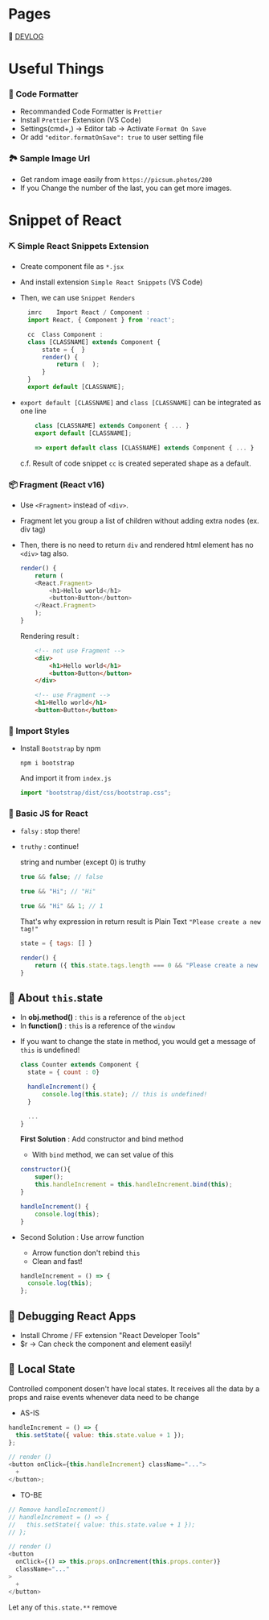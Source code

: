 # Pages

📜 [DEVLOG](https://godori.github.io/nyam-frontend/DEVLOG)

# Useful Things

### 🎨 Code Formatter

- Recommanded Code Formatter is `Prettier`
- Install `Prettier` Extension (VS Code)
- Settings(cmd+,) -> Editor tab -> Activate `Format On Save`
- Or add `"editor.formatOnSave": true` to user setting file

### 🏞 Sample Image Url

- Get random image easily from `https://picsum.photos/200`
- If you Change the number of the last, you can get more images.

# Snippet of React

### ⛏ Simple React Snippets Extension

- Create component file as `*.jsx`
- And install extension `Simple React Snippets` (VS Code)
- Then, we can use `Snippet Renders`

  ```javascript
    imrc	Import React / Component :
    import React, { Component } from 'react';

    cc	Class Component :
    class [CLASSNAME] extends Component {
        state = {  }
        render() {
            return (  );
        }
    }
    export default [CLASSNAME];
  ```

- `export default [CLASSNAME]` and `class [CLASSNAME]` can be integrated as one line

  ```javascript
      class [CLASSNAME] extends Component { ... }
      export default [CLASSNAME];

      => export default class [CLASSNAME] extends Component { ... }
  ```

  c.f. Result of code snippet `cc` is created seperated shape as a default.

### 📦 Fragment (React v16)

- Use `<Fragment>` instead of `<div>`.
- Fragment let you group a list of children without adding extra nodes (ex. div tag)
- Then, there is no need to return `div` and rendered html element has no `<div>` tag also.

  ```javascript
  render() {
      return (
      <React.Fragment>
          <h1>Hello world</h1>
          <button>Button</button>
      </React.Fragment>
      );
  }
  ```

  Rendering result :

  ```html
      <!-- not use Fragment -->
      <div>
          <h1>Hello world</h1>
          <button>Button</button>
      </div>

      <!-- use Fragment -->
      <h1>Hello world</h1>
      <button>Button</button>
  ```

### 🎀 Import Styles

- Install `Bootstrap` by npm
  ```
  npm i bootstrap
  ```
  And import it from `index.js`
  ```javascript
  import "bootstrap/dist/css/bootstrap.css";
  ```

### 💎 Basic JS for React

- `falsy` : stop there!

- `truthy` : continue!

  string and number (except 0) is truthy

  ```javascript
  true && false; // false

  true && "Hi"; // "Hi"

  true && "Hi" && 1; // 1
  ```

  That's why expression in return result is Plain Text `"Please create a new tag!"`

  ```javascript
  state = { tags: [] }

  render() {
      return ({ this.state.tags.length === 0 && "Please create a new tag!"; })
  }
  ```

## 📌 About `this`.state

- In **obj.method()** : `this` is a reference of the `object`
- In **function()** : `this` is a reference of the `window`

* If you want to change the state in method, you would get a message of `this` is undefined!

  ```javascript
  class Counter extends Component {
    state = { count : 0}

    handleIncrement() {
        console.log(this.state); // this is undefined!
    }

    ...
  }
  ```

  **First Solution** : Add constructor and bind method

  - With `bind` method, we can set value of this

  ```javascript
  constructor(){
      super();
      this.handleIncrement = this.handleIncrement.bind(this);
  }

  handleIncrement() {
      console.log(this);
  }
  ```

* Second Solution : Use arrow function

  - Arrow function don't rebind `this`
  - Clean and fast!

  ```javascript
  handleIncrement = () => {
    console.log(this);
  };
  ```

## 🐛 Debugging React Apps

- Install Chrome / FF extension "React Developer Tools"
- $r -> Can check the component and element easily!

## 🐔 Local State

Controlled component dosen't have local states.
It receives all the data by a props
and raise events whenever data need to be change

- AS-IS

```javascript
handleIncrement = () => {
  this.setState({ value: this.state.value + 1 });
};

// render ()
<button onClick={this.handleIncrement} className="...">
  +
</button>;
```

- TO-BE

```javascript
// Remove handleIncrement()
// handleIncrement = () => {
//   this.setState({ value: this.state.value + 1 });
// };

// render ()
<button
  onClick={() => this.props.onIncrement(this.props.conter)}
  className="..."
>
  +
</button>
```

Let any of `this.state.**` remove
